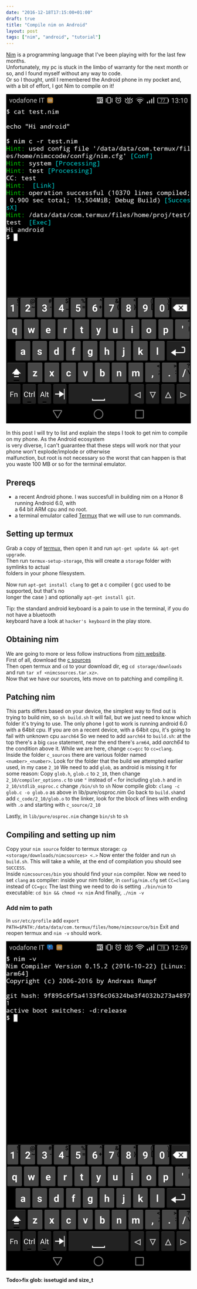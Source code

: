 ```yaml
---
date: "2016-12-18T17:15:00+01:00"
draft: true
title: "Compile nim on Android"
layout: post
tags: ["nim", "android", "tutorial"]
---
```


[Nim](https://github.com/nim-lang/Nim) is a programming language that I've been playing with for the last few months.  
Unfortunately, my pc is stuck in the limbo of warranty for the next month or so, and I found myself without any way to code.  
Or so I thought, until I remembered the Android phone in my pocket and, with a bit of effort, I got Nim to compile on it!  

![nim hello android](media/compile-nim-android/running-nim.png) 

In this post I will try to list and explain the steps I took to get nim to compile on my phone. As the Android ecosystem   
is very diverse, I can't guarantee that these steps will work nor that your phone won't explode/implode or otherwise  
malfunction, but root is not necessary so the worst that can happen is that you waste 100 MB or so for the terminal emulator.  

Prereqs
-------
- a recent Android phone. I was succesfull in building nim on a Honor 8 running Android 6.0, with  
a 64 bit ARM cpu and no root.
- a terminal emulator called [Termux](https://termux.com) that we will use to run commands.

Setting up termux
-----------------
Grab a copy of [termux](https://termux.com), then open it and run `apt-get update && apt-get upgrade`.  
Then run `termux-setup-storage`, this will create a `storage` folder with symlinks to actual  
folders in your phone filesystem.

Now run `apt-get install clang` to get a c compiler ( gcc used to be supported, but that's no  
longer the case ) and optionally `apt-get install git`.

Tip: the standard android keyboard is a pain to use in the terminal, if you do not have a bluetooth  
keyboard have a look at `hacker's keyboard` in the play store.

Obtaining nim
-------------

We are going to more or less follow instructions from [nim website](http://nim-lang.org/download.html).  
First of all, download the [c sources](http://nim-lang.org/download/nim-0.15.2.tar.xz)  
Then open termux and `cd` to your download dir, eg `cd storage/downloads` and run `tar xf <nimcsources.tar.xz>`.  
Now that we have our sources, lets move on to patching and compiling it.

Patching nim
-----------
This parts differs based on your device, the simplest way to find out is trying to build nim, so `sh build.sh` 
It will fail, but we just need to know which folder it's trying to use.
The only phone I got to work is running android 6.0 with a 64bit cpu.
If you are on a recent device, with a 64bit cpu, it's going to fail with unknown cpu `aarch64`
So we need to add `aarch64` to `build.sh`:
at the top there's a big `case` statement, near the end there's `arm64`, add *aarch64* to the condition above it.
While we are here, change `cc=gcc` to `cc=clang`.  
Inside the folder `c_sources` there are various folder named `<number>_<number>`.
Look for the folder that the build we attempted earlier used, in my case `2_10`
We need to add `glob`, as android is missing it for some reason:
Copy `glob.h`, `glob.c` to `2_10`, then change `2_10/compiler_options.c` to use `"` instead of `<` for including `glob.h`
and in `2_10/stdlib_osproc.c` change `/bin/sh` to `sh`
Now compile glob: `clang -c glob.c -o glob.o`
as above in lib/pure/osproc.nim
Go back to `build.sh`and add `c_code/2_10/glob.o` to the linker, look for the block of lines with ending with `.o` and starting with `c_source/2_10`
  
Lastly, in `lib/pure/osproc.nim` change `bin/sh` to `sh`

Compiling and setting up nim
-----------------------------

Copy your `nim source` folder to termux storage: `cp <storage/downloads/nimcsources> <.>`
Now enter the folder and run `sh build.sh`. This will take a while, at the end of compilation you should see `SUCCESS`.  
Inside `nimcsources/bin` you should find your `nim` compiler.
Now we need to set `clang` as compiler: inside your nim folder, in `config/nim.cfg` set `CC=clang` instead of `CC=gcc`
The last thing we need to do is setting `./bin/nim` to executable: `cd bin && chmod +x nim`
And finally, `./nim -v`

### Add nim to path
In `usr/etc/profile` add `export PATH=$PATH:/data/data/com.termux/files/home/nimcsource/bin`
Exit and reopen termux and `nim -v` should work.

![nim -v on android](media/compile-nim-android/nim-android.png) 

**Todo>fix glob: issetugid and size_t**
 
